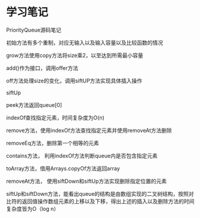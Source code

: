 学习笔记
===============================
PriorityQueue源码笔记

初始方法有多个重制，对应无输入以及输入容量以及比较函数的情况

grow方法使用copy方法将size乘2，以至达到所需最小容量

add()作为接口，调用offer方法

off方法处理size的变化，调用siftUP方法实现具体插入操作

siftUp

peek方法返回queue[0]

indexOf查找指定元素，时间复杂度为O(n)

remove方法，使用indexOf方法查找指定元素并使用removeAt方法删除

removeEq方法，删除第一个相等的元素

contains方法， 利用indexOf方法判断queue内是否包含指定元素

toArray方法，借用Arrays.copyOf方法返回array

removeAt方法， 使用siftDown和siftUp方法实现删除指定位置的元素

siftUp和siftDown方法，能看出queue的结构是由数组实现的二叉树结构，按照对比符的返回值操作数组元素的上移以及下移，得出上述的插入以及删除方法的时间复杂度皆为O（log n）


